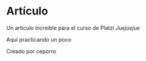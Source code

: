 # Artículo
Un articulo increible para el curso de Platzi
*Juejuejue*

Aquí practicando un poco

Creado por ceporro